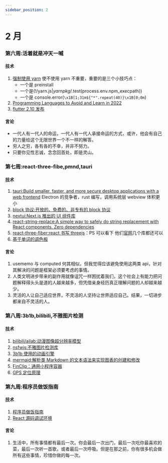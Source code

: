 ```yaml
---
sidebar_position: 2
---
```


# 2 月

### 第六周:活着就是冲天一喊

#### 技术

1. [强制使用 yarn](https://github.com/justjavac/please-use-yarn)
   使不使用 yarn 不重要，重要的是三个小技巧点：
   - 一个是 preinstall
   - 一个是(!/yarn\.js$|yarnpkg$/.test(process.env.npm_execpath))
   - 一个是 console.error(`\x1B[1;31m${"*".repeat(40)}\x1B[0;0m`)
2. [Programming Languages to Avoid and Learn in 2022](https://medium.com/@zriyans/programming-languages-to-avoid-and-learn-in-2022-ace5cf9fd11b)
3. [flutter 2.10 发布](https://medium.com/flutter/whats-new-in-flutter-2-10-5aafb0314b12)

#### 言论

- 一代人有一代人的命运，一代人有一代人承接命运的方式，或许，他会有自己的力量给这个无限世界一个不一样的解答。
- 穷人之穷，各有各的不幸，并非不努力。
- 只要你见性志诚，念念回首处，即是灵山。

### 第七周:react-three-fibe,pmnd,tauri

#### 技术

1. [tauri:Build smaller, faster, and more secure desktop applications with a web frontend](https://tauri.studio/)
   Electron 的竞争者，rust 编写，调用系统层 webview 体积更小
2. [block 协议:开放的、免费的、非专有的 block 协议](https://blockprotocol.org/)
3. [nextui:Next.js 推出的 UI 组件库](https://nextui.org/)
4. [react-string-replace:A simple way to safely do string replacement with React components. Zero dependencies](https://github.com/iansinnott/react-string-replace)
5. [react-three-fiber:react 书写 threejs](https://docs.pmnd.rs/react-three-fiber/getting-started/introduction)：PS 可以看下 他们[官网](docs.pmnd.rs)几个库都还可以
6. [基于单词的调色板](https://photochrome.io/)

#### 言论

1. usememo 与 computed 何其相似，但我觉得应该避免使用这两类 api，针对其解决的问题是框架必须要考虑的事情。
2. 人类文明进步带来的副作用就像诅咒一样困扰着我们，这个社会上有能力把问题解释得头头是道的人越来越多，但凭借亲身经历真正理解问题的人却越来越少。
3. 灵活的人让自己适应世界，不灵活的人坚持让世界适应自己。结果，一切进步都来自不灵活的人。

### 第八周:3b1b,bilibili,不雅图片检测

#### 技术

1. [bilibili/ailab:动漫图像超分辨率模型](https://github.com/bilibili/ailab)
2. [nsfwjs:不雅图片检测库](https://github.com/infinitered/nsfwjs)
3. [3b1b 使用的动画引擎](https://github.com/3b1b/manim)
4. [mermaid:解析类 Markdown 的文本语法来实现图表的创建和修改](https://github.com/mermaid-js/mermaid/blob/develop/README.zh-CN.md)
5. [FinClip：通用小程序容器](https://www.finclip.com)
6. [GPS 定位原理](https://pages.longtian.info/gps/)

### 第九周:程序员做饭指南

#### 技术

1. [程序员做饭指南](https://github.com/Anduin2017/HowToCook)
2. [React 源码调试环境](https://github.com/neroneroffy/react-source-code-debug)

#### 言论

1. 生活中，所有事情都有最后一次。你会最后一次出门，最后一次吃你最喜欢的菜，最后一次听一首歌，或者最后一次呼吸。但是在那之前，你有很多机会做所有这些事情，珍惜你做的每一次。
